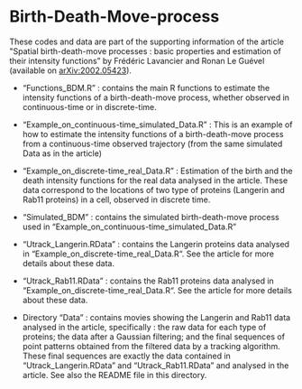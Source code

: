 # Birth-Death-Move-process

These codes and data are part of the supporting information of the article "Spatial birth-death-move processes : basic properties and estimation of their intensity functions” by Frédéric Lavancier and Ronan Le Guével (available on  <a href="https://arxiv.org/abs/2002.05423">arXiv:2002.05423</a>).

- “Functions_BDM.R” : contains the main R functions to estimate the intensity functions of a birth-death-move process, whether observed in continuous-time or in discrete-time. 

- “Example_on_continuous-time_simulated_Data.R” : This is an example of how to estimate the intensity functions of a birth-death-move process from a continuous-time observed trajectory (from the same  simulated Data as in the article)

- “Example_on_discrete-time_real_Data.R” : Estimation of the birth and the death intensity functions for the real data analysed in the article. These data correspond to the locations of two type of proteins (Langerin and Rab11 proteins) in a cell, observed in discrete time.

- “Simulated_BDM” : contains the simulated birth-death-move process used in “Example_on_continuous-time_simulated_Data.R”

- “Utrack_Langerin.RData” : contains the Langerin proteins data analysed in “Example_on_discrete-time_real_Data.R“. See the article for more details about these data.

- “Utrack_Rab11.RData” : contains the Rab11 proteins data  analysed in “Example_on_discrete-time_real_Data.R“. See the article for more details about these data.

- Directory “Data” : contains movies showing the Langerin and Rab11 data analysed in the article, specifically :  the raw data for each type of proteins; the data after a Gaussian filtering; and the final sequences of point patterns obtained from the filtered data by a tracking algorithm. These final sequences are exactly the data contained in “Utrack_Langerin.RData” and “Utrack_Rab11.RData” and analysed in the article. See also the README file in this directory. 


